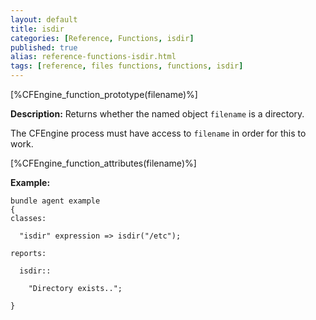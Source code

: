 ```yaml
---
layout: default
title: isdir
categories: [Reference, Functions, isdir]
published: true
alias: reference-functions-isdir.html
tags: [reference, files functions, functions, isdir]
---
```


[%CFEngine_function_prototype(filename)%]

**Description:** Returns whether the named object `filename` is a directory.

The CFEngine process must have access to `filename` in order for this to work.

[%CFEngine_function_attributes(filename)%]

**Example:**

```cf3
bundle agent example
{     
classes:

  "isdir" expression => isdir("/etc");

reports:

  isdir::

    "Directory exists..";

}
```
